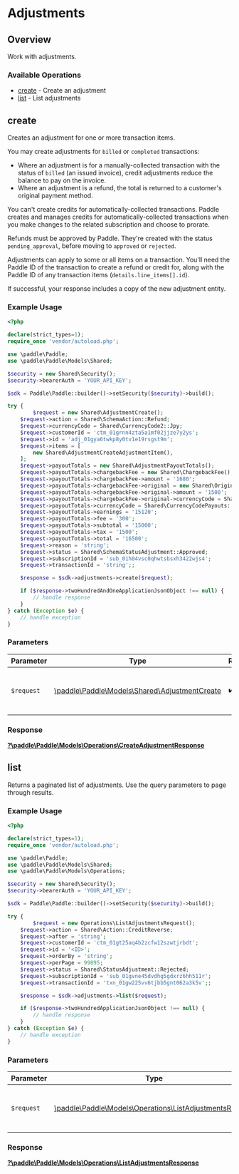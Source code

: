# Adjustments


## Overview

Work with adjustments.

### Available Operations

* [create](#create) - Create an adjustment
* [list](#list) - List adjustments

## create

Creates an adjustment for one or more transaction items.

You may create adjustments for `billed` or `completed` transactions:

* Where an adjustment is for a manually-collected transaction with the status of `billed` (an issued invoice), credit adjustments reduce the balance to pay on the invoice.
* Where an adjustment is a refund, the total is returned to a customer's original payment method.

You can't create credits for automatically-collected transactions. Paddle creates and manages credits for automatically-collected transactions when you make changes to the related subscription and choose to prorate.

Refunds must be approved by Paddle. They're created with the status `pending_approval`, before moving to `approved` or `rejected`.

Adjustments can apply to some or all items on a transaction. You'll need the Paddle ID of the transaction to create a refund or credit for,
along with the Paddle ID of any transaction items (`details.line_items[].id`).

If successful, your response includes a copy of the new adjustment entity.

### Example Usage

```php
<?php

declare(strict_types=1);
require_once 'vendor/autoload.php';

use \paddle\Paddle;
use \paddle\Paddle\Models\Shared;

$security = new Shared\Security();
$security->bearerAuth = 'YOUR_API_KEY';

$sdk = Paddle\Paddle::builder()->setSecurity($security)->build();

try {
        $request = new Shared\AdjustmentCreate();
    $request->action = Shared\SchemaAction::Refund;
    $request->currencyCode = Shared\CurrencyCode2::Jpy;
    $request->customerId = 'ctm_01grnn4zta5a1mf02jjze7y2ys';
    $request->id = 'adj_01gya6twkp8y0tv1e19rsgst9m';
    $request->items = [
        new Shared\AdjustmentCreateAdjustmentItem(),
    ];
    $request->payoutTotals = new Shared\AdjustmentPayoutTotals();
    $request->payoutTotals->chargebackFee = new Shared\ChargebackFee();
    $request->payoutTotals->chargebackFee->amount = '1680';
    $request->payoutTotals->chargebackFee->original = new Shared\Original();
    $request->payoutTotals->chargebackFee->original->amount = '1500';
    $request->payoutTotals->chargebackFee->original->currencyCode = Shared\CurrencyCodeChargeback::Gbp;
    $request->payoutTotals->currencyCode = Shared\CurrencyCodePayouts::Usd;
    $request->payoutTotals->earnings = '15120';
    $request->payoutTotals->fee = '300';
    $request->payoutTotals->subtotal = '15000';
    $request->payoutTotals->tax = '1500';
    $request->payoutTotals->total = '16500';
    $request->reason = 'string';
    $request->status = Shared\SchemaStatusAdjustment::Approved;
    $request->subscriptionId = 'sub_01h04vsc0qhwtsbsxh3422wjs4';
    $request->transactionId = 'string';;

    $response = $sdk->adjustments->create($request);

    if ($response->twoHundredAndOneApplicationJsonObject !== null) {
        // handle response
    }
} catch (Exception $e) {
    // handle exception
}
```

### Parameters

| Parameter                                                                                | Type                                                                                     | Required                                                                                 | Description                                                                              |
| ---------------------------------------------------------------------------------------- | ---------------------------------------------------------------------------------------- | ---------------------------------------------------------------------------------------- | ---------------------------------------------------------------------------------------- |
| `$request`                                                                               | [\paddle\Paddle\Models\Shared\AdjustmentCreate](../../Models/Shared/AdjustmentCreate.md) | :heavy_check_mark:                                                                       | The request object to use for the request.                                               |


### Response

**[?\paddle\Paddle\Models\Operations\CreateAdjustmentResponse](../../Models/Operations/CreateAdjustmentResponse.md)**


## list

Returns a paginated list of adjustments. Use the query parameters to page through results.

### Example Usage

```php
<?php

declare(strict_types=1);
require_once 'vendor/autoload.php';

use \paddle\Paddle;
use \paddle\Paddle\Models\Shared;
use \paddle\Paddle\Models\Operations;

$security = new Shared\Security();
$security->bearerAuth = 'YOUR_API_KEY';

$sdk = Paddle\Paddle::builder()->setSecurity($security)->build();

try {
        $request = new Operations\ListAdjustmentsRequest();
    $request->action = Shared\Action::CreditReverse;
    $request->after = 'string';
    $request->customerId = 'ctm_01gt25aq4b2zcfw12szwtjrbdt';
    $request->id = '<ID>';
    $request->orderBy = 'string';
    $request->perPage = 99895;
    $request->status = Shared\StatusAdjustment::Rejected;
    $request->subscriptionId = 'sub_01gvne45dvdhg5gdxrz6hh511r';
    $request->transactionId = 'txn_01gw225vv6tjbb5gnt062a3k5v';;

    $response = $sdk->adjustments->list($request);

    if ($response->twoHundredApplicationJsonObject !== null) {
        // handle response
    }
} catch (Exception $e) {
    // handle exception
}
```

### Parameters

| Parameter                                                                                                    | Type                                                                                                         | Required                                                                                                     | Description                                                                                                  |
| ------------------------------------------------------------------------------------------------------------ | ------------------------------------------------------------------------------------------------------------ | ------------------------------------------------------------------------------------------------------------ | ------------------------------------------------------------------------------------------------------------ |
| `$request`                                                                                                   | [\paddle\Paddle\Models\Operations\ListAdjustmentsRequest](../../Models/Operations/ListAdjustmentsRequest.md) | :heavy_check_mark:                                                                                           | The request object to use for the request.                                                                   |


### Response

**[?\paddle\Paddle\Models\Operations\ListAdjustmentsResponse](../../Models/Operations/ListAdjustmentsResponse.md)**

